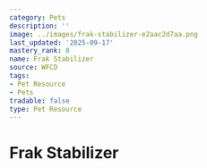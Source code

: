```yaml
---
category: Pets
description: ''
image: ../images/frak-stabilizer-e2aac2d7aa.png
last_updated: '2025-09-17'
mastery_rank: 0
name: Frak Stabilizer
source: WFCD
tags:
- Pet Resource
- Pets
tradable: false
type: Pet Resource
---
```


# Frak Stabilizer

